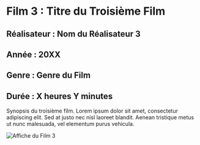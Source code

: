 # Film 3 : Titre du Troisième Film

## Réalisateur : Nom du Réalisateur 3

## Année : 20XX

## Genre : Genre du Film

## Durée : X heures Y minutes

Synopsis du troisième film. Lorem ipsum dolor sit amet, consectetur adipiscing elit. Sed at justo nec nisl laoreet blandit. Aenean tristique metus ut nunc malesuada, vel elementum purus vehicula.

![Affiche du Film 3](lien_vers_affiche_image)
